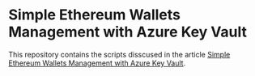 # Simple Ethereum Wallets Management with Azure Key Vault
This repository contains the scripts disscused in the article [Simple Ethereum Wallets Management with Azure Key Vault](https://medium.com/microsoftazure/simple-ethereum-wallets-management-with-azure-key-vault-2b701bc0505).
